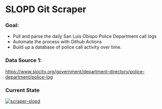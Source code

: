 # SLOPD Git Scraper

### Goal: 
+ Pull and parse the daily San Luis Obispo Police Department call logs 
+ Automate the process with Github Actions
+ Build up a database of police call activity over time.

### Data Source 1:
https://www.slocity.org/government/department-directory/police-department/police-log

### Current State
[![scraper-slopd](https://github.com/nagol/SLOPD_data/actions/workflows/main.yml/badge.svg)](https://github.com/nagol/SLOPD_data/actions/workflows/main.yml)

